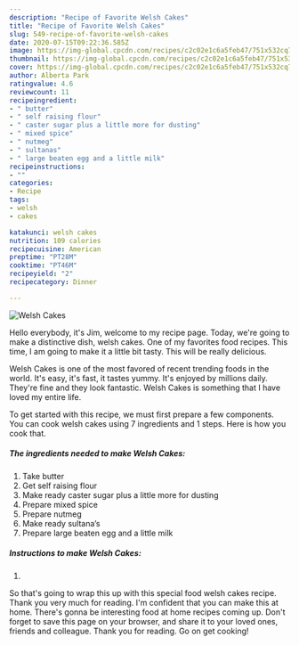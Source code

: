 ```yaml
---
description: "Recipe of Favorite Welsh Cakes"
title: "Recipe of Favorite Welsh Cakes"
slug: 549-recipe-of-favorite-welsh-cakes
date: 2020-07-15T09:22:36.585Z
image: https://img-global.cpcdn.com/recipes/c2c02e1c6a5feb47/751x532cq70/welsh-cakes-recipe-main-photo.jpg
thumbnail: https://img-global.cpcdn.com/recipes/c2c02e1c6a5feb47/751x532cq70/welsh-cakes-recipe-main-photo.jpg
cover: https://img-global.cpcdn.com/recipes/c2c02e1c6a5feb47/751x532cq70/welsh-cakes-recipe-main-photo.jpg
author: Alberta Park
ratingvalue: 4.6
reviewcount: 11
recipeingredient:
- " butter"
- " self raising flour"
- " caster sugar plus a little more for dusting"
- " mixed spice"
- " nutmeg"
- " sultanas"
- " large beaten egg and a little milk"
recipeinstructions:
- ""
categories:
- Recipe
tags:
- welsh
- cakes

katakunci: welsh cakes 
nutrition: 109 calories
recipecuisine: American
preptime: "PT28M"
cooktime: "PT46M"
recipeyield: "2"
recipecategory: Dinner

---
```



![Welsh Cakes](https://img-global.cpcdn.com/recipes/c2c02e1c6a5feb47/751x532cq70/welsh-cakes-recipe-main-photo.jpg)

Hello everybody, it's Jim, welcome to my recipe page. Today, we're going to make a distinctive dish, welsh cakes. One of my favorites food recipes. This time, I am going to make it a little bit tasty. This will be really delicious.



Welsh Cakes is one of the most favored of recent trending foods in the world. It's easy, it's fast, it tastes yummy. It's enjoyed by millions daily. They're fine and they look fantastic. Welsh Cakes is something that I have loved my entire life.


To get started with this recipe, we must first prepare a few components. You can cook welsh cakes using 7 ingredients and 1 steps. Here is how you cook that.

<!--inarticleads1-->

##### The ingredients needed to make Welsh Cakes:

1. Take  butter
1. Get  self raising flour
1. Make ready  caster sugar plus a little more for dusting
1. Prepare  mixed spice
1. Prepare  nutmeg
1. Make ready  sultana’s
1. Prepare  large beaten egg and a little milk




<!--inarticleads2-->

##### Instructions to make Welsh Cakes:

1. 




So that's going to wrap this up with this special food welsh cakes recipe. Thank you very much for reading. I'm confident that you can make this at home. There's gonna be interesting food at home recipes coming up. Don't forget to save this page on your browser, and share it to your loved ones, friends and colleague. Thank you for reading. Go on get cooking!
